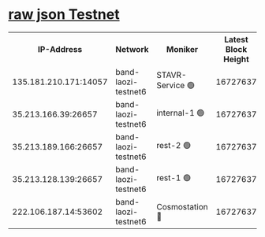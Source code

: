 
[raw json Testnet](https://rpc-check.bandt.stavr.tech/bandt/rpcbandt_result.json)
=

<table><tr><th>IP-Address</th><th>Network</th><th>Moniker</th><th>Latest Block Height</th><th>Earliest Block Height</th><th>Catching Up</th><th>Tx Index</th><th>Voting Power</th><th>Scan Time</th></tr><tr><td>135.181.210.171:14057</td><td>band-laozi-testnet6</td><td>STAVR-Service 🟢</td><td>16727637</td><td>15322501</td><td>False</td><td>on</td><td>0</td><td>2024-03-12T22:01:37.256158254UTC</td></tr><tr><td>35.213.166.39:26657</td><td>band-laozi-testnet6</td><td>internal-1 🟢</td><td>16727637</td><td>16627637</td><td>False</td><td>on</td><td>0</td><td>2024-03-12T22:01:39.492926642UTC</td></tr><tr><td>35.213.189.166:26657</td><td>band-laozi-testnet6</td><td>rest-2 🟢</td><td>16727637</td><td>16627637</td><td>False</td><td>on</td><td>0</td><td>2024-03-12T22:01:40.367426578UTC</td></tr><tr><td>35.213.128.139:26657</td><td>band-laozi-testnet6</td><td>rest-1 🟢</td><td>16727637</td><td>16627637</td><td>False</td><td>on</td><td>0</td><td>2024-03-12T22:01:41.276552375UTC</td></tr><tr><td>222.106.187.14:53602</td><td>band-laozi-testnet6</td><td>Cosmostation 🔴</td><td>16727637</td><td>16668001</td><td>False</td><td>on</td><td>2203686</td><td>2024-03-12T22:01:38.558588667UTC</td></tr></table>
